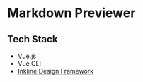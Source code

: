 # Markdown Previewer

## Tech Stack

* Vue.js
* Vue CLI
* [Inkline Design Framework](https://inkline.io/)

